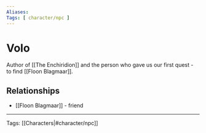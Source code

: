```yaml
---
Aliases:
Tags: [ character/npc ]
---
```


# Volo

Author of [[The Enchiridion]] and the person who gave us our first quest - to find [[Floon Blagmaar]].

## Relationships

- [[Floon Blagmaar]] - friend

---
Tags: [[Characters|#character/npc]]
